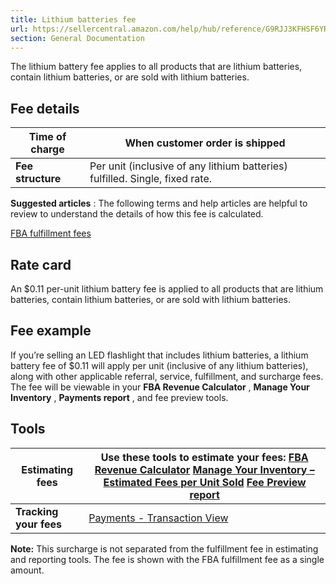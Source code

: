 ```yaml
---
title: Lithium batteries fee
url: https://sellercentral.amazon.com/help/hub/reference/G9RJJ3KFHSF6YRAG
section: General Documentation
---
```


The lithium battery fee applies to all products that are lithium batteries,
contain lithium batteries, or are sold with lithium batteries.

## Fee details

**Time of charge** | When customer order is shipped  
---|---  
**Fee structure** | Per unit (inclusive of any lithium batteries) fulfilled. Single, fixed rate.  
  
**Suggested articles** : The following terms and help articles are helpful to
review to understand the details of how this fee is calculated.

[FBA fulfillment fees](/gp/help/GPDC3KPYAGDTVDJP)

## Rate card

An $0.11 per-unit lithium battery fee is applied to all products that are
lithium batteries, contain lithium batteries, or are sold with lithium
batteries.

## Fee example

If you’re selling an LED flashlight that includes lithium batteries, a lithium
battery fee of $0.11 will apply per unit (inclusive of any lithium batteries),
along with other applicable referral, service, fulfillment, and surcharge
fees. The fee will be viewable in your **FBA Revenue Calculator** , **Manage
Your Inventory** , **Payments report** , and fee preview tools.

## Tools

**Estimating fees** |  Use these tools to estimate your fees:  [FBA Revenue Calculator](/hz/fba/profitabilitycalculator/index) [Manage Your Inventory – Estimated Fees per Unit Sold](/inventory) [Fee Preview report](/reportcentral/ESTIMATED_FBA_FEES/1)  
---|---  
**Tracking your fees** |  [Payments - Transaction View](/gp/payments-account/view-transactions.html)  
  
**Note:** This surcharge is not separated from the fulfillment fee in
estimating and reporting tools. The fee is shown with the FBA fulfillment fee
as a single amount.

